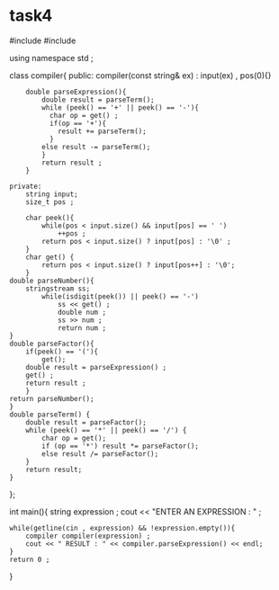 # task4
#include <iostream> 
#include <sstream>

using namespace std ;

class compiler{
    public:
        compiler(const string& ex) : input(ex) , pos(0){}

        double parseExpression(){
            double result = parseTerm();
            while (peek() == '+' || peek() == '-'){
              char op = get() ;
              if(op == '+'){
                result += parseTerm();
              }  
            else result -= parseTerm();
            }
            return result ;
        }

    private:
        string input; 
        size_t pos ;

        char peek(){
            while(pos < input.size() && input[pos] == ' ')
                ++pos ;
            return pos < input.size() ? input[pos] : '\0' ;
        }
        char get() {
            return pos < input.size() ? input[pos++] : '\0';
        }
    double parseNumber(){
        stringstream ss;
            while(isdigit(peek()) || peek() == '-')
                ss << get() ;
                double num ;
                ss >> num ;
                return num ;
    }
    double parseFactor(){
        if(peek() == '('){
            get();
        double result = parseExpression() ;
        get() ;
        return result ;
        }
    return parseNumber();
    }
    double parseTerm() {
        double result = parseFactor();
        while (peek() == '*' || peek() == '/') {
            char op = get();
            if (op == '*') result *= parseFactor();
            else result /= parseFactor();
        }
        return result;
    } 
};

int main(){
    string expression ;
    cout << "ENTER AN EXPRESSION : " ;

    while(getline(cin , expression) && !expression.empty()){
        compiler compiler(expression) ;
        cout << " RESULT : " << compiler.parseExpression() << endl;
    }
    return 0 ;
}
